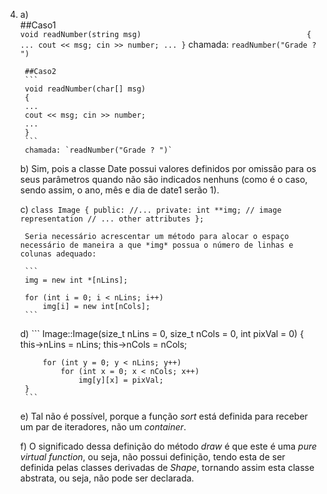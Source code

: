 4. a)	
		##Caso1
		```                                                           
		void readNumber(string msg)                                    
		{
		...
		cout << msg; cin >> number;
		...
		}
		```
		chamada: `readNumber("Grade ? ")`       
		
		##Caso2
		```                                                           
		void readNumber(char[] msg)                                    
		{
		...
		cout << msg; cin >> number;
		...
		}
		```
		chamada: `readNumber("Grade ? ")` 
		
	b) Sim, pois a classe Date possui valores definidos por omissão para os seus parâmetros quando não são indicados nenhuns (como é o caso, sendo assim, o ano, mês e dia de date1
	   serão 1).
	   
	c)  ```
		class Image {
			public:
				//...
			private:
				int **img; // image representation
				// ... other attributes
		};
		```
	   
		Seria necessário acrescentar um método para alocar o espaço necessário de maneira a que *img* possua o número de linhas e colunas adequado:
		
		```
	    img = new int *[nLins];
		
		for (int i = 0; i < nLins; i++)
			img[i] = new int[nCols];
		```
		
	d)  ```
		Image::Image(size_t nLins = 0, size_t nCols = 0, int pixVal = 0) {
			this->nLins = nLins;
			this->nCols = nCols;

			for (int y = 0; y < nLins; y++)
				for (int x = 0; x < nCols; x++)
					img[y][x] = pixVal;
		}
		```
	
	e) Tal não é possível, porque a função *sort* está definida para receber um par de iteradores, não um *container*.
	
	f) O significado dessa definição do método *draw* é que este é uma *pure virtual function*, ou seja, não possui definição, tendo esta de ser definida pelas classes derivadas
	   de *Shape*, tornando assim esta classe abstrata, ou seja, não pode ser declarada.